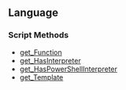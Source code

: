 ## Language


### Script Methods


* [get_Function](get_Function.md)
* [get_HasInterpreter](get_HasInterpreter.md)
* [get_HasPowerShellInterpreter](get_HasPowerShellInterpreter.md)
* [get_Template](get_Template.md)
